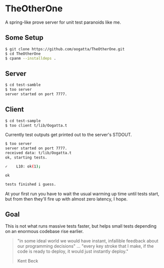 # TheOtherOne

A spring-like prove server for unit test paranoids like me.

## Some Setup

```bash
$ git clone https://github.com/oogatta/TheOtherOne.git
$ cd TheOtherOne
$ cpanm --installdeps . 
```

## Server

```bash
$ cd test-samble
$ too server
server started on port 7777.
```

## Client 

```bash
$ cd test-sample
$ too client t/lib/Oogatta.t
```

Currently test outputs get printed out to the server's STDOUT.

```bash
$ too server
server started on port 7777.
received data: t/lib/Oogatta.t
ok, starting tests.

✓    L10: ok(1);

ok

tests finished i guess.
```

At your first run you have to wait the usual warming up time until tests start, but from then they'll fire up with almost zero latency, I hope.

## Goal

This is not what runs massive tests faster, but helps small tests depending on an enormous codebase rise earlier.

> "in some ideal world we would have instant, infallible feedback about our programming decisions" ...
> "every key stroke that I make, if the code is ready to deploy, it would just instantly deploy."
>
> Kent Beck